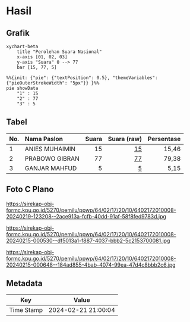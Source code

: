 # Hasil

## Grafik

```mermaid
xychart-beta
    title "Perolehan Suara Nasional"
    x-axis [01, 02, 03]
    y-axis "Suara" 0 --> 77
    bar [15, 77, 5]
```

```mermaid
%%{init: {"pie": {"textPosition": 0.5}, "themeVariables": {"pieOuterStrokeWidth": "5px"}} }%%
pie showData
    "1" : 15
    "2" : 77
    "3" : 5
```

## Tabel

| No. | Nama Paslon    | Suara | Suara (raw) | Persentase |
|:--- |:-------------- | -----:| -----------:| ----------:|
| 1   | ANIES MUHAIMIN | 15    | [15][p-1]   | 15,46      |
| 2   | PRABOWO GIBRAN | 77    | [77][p-2]   | 79,38      |
| 3   | GANJAR MAHFUD  | 5     | [5][p-3]    | 5,15       |


[p-1]: https://github.com/gigit-pemilu/pemilu-2024/blob/main/pilpres/hitung-suara/sub/64-kalimantan-timur/sub/02-kutai-kartanegara/sub/17-marang-kayu/sub/2010-semangko/sub/008-tps/sub/paslon-1.txt
[p-2]: https://github.com/gigit-pemilu/pemilu-2024/blob/main/pilpres/hitung-suara/sub/64-kalimantan-timur/sub/02-kutai-kartanegara/sub/17-marang-kayu/sub/2010-semangko/sub/008-tps/sub/paslon-2.txt
[p-3]: https://github.com/gigit-pemilu/pemilu-2024/blob/main/pilpres/hitung-suara/sub/64-kalimantan-timur/sub/02-kutai-kartanegara/sub/17-marang-kayu/sub/2010-semangko/sub/008-tps/sub/paslon-3.txt

## Foto C Plano

https://sirekap-obj-formc.kpu.go.id/5270/pemilu/ppwp/64/02/17/20/10/6402172010008-20240219-123208--2ace913a-fcfb-40dd-91af-58f8fed9783d.jpg

https://sirekap-obj-formc.kpu.go.id/5270/pemilu/ppwp/64/02/17/20/10/6402172010008-20240215-000530--df5013a1-f887-4037-bbb2-5c2153700081.jpg

https://sirekap-obj-formc.kpu.go.id/5270/pemilu/ppwp/64/02/17/20/10/6402172010008-20240215-000648--184ad855-4bab-4074-99ea-47d4c8bbb2c6.jpg


## Metadata

| Key        | Value               |
| ---------- | ------------------- |
| Time Stamp | 2024-02-21 21:00:04 |



